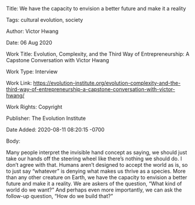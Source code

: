 Title:  We have the capacity to envision a better future and make it a reality

Tags:   cultural evolution, society

Author: Victor Hwang

Date:   06 Aug 2020

Work Title: Evolution, Complexity, and the Third Way of Entrepreneurship: A Capstone Conversation with Victor Hwang

Work Type: Interview

Work Link: https://evolution-institute.org/evolution-complexity-and-the-third-way-of-entrepreneurship-a-capstone-conversation-with-victor-hwang/

Work Rights: Copyright

Publisher: The Evolution Institute

Date Added: 2020-08-11 08:20:15 -0700

Body: 

Many people interpret the invisible hand concept as saying, we should just take our hands off the steering wheel like there’s nothing we should do.  I don’t agree with that.  Humans aren’t designed to accept the world as is, so to just say “whatever” is denying what makes us thrive as a species.  More than any other creature on Earth, we have the capacity to envision a better future and make it a reality.  We are askers of the question, “What kind of world do we want?” And perhaps even more importantly, we can ask the follow-up question, “How do we build that?” 

